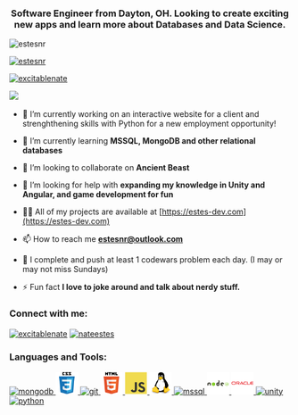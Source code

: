 <h3 align="center">Software Engineer from Dayton, OH. Looking to create exciting new apps and learn more about Databases and Data Science.</h3>

<p align="left"> <img src="https://komarev.com/ghpvc/?username=estesnr&label=Profile%20views&color=0e75b6&style=flat" alt="estesnr" /> </p>

<p align="left"> <a href="https://github.com/ryo-ma/github-profile-trophy"><img src="https://github-profile-trophy.vercel.app/?username=estesnr" alt="estesnr" /></a> </p>

<p align="left"> <a href="https://twitter.com/excitablenate" target="blank"><img src="https://img.shields.io/twitter/follow/excitablenate?logo=twitter&style=for-the-badge" alt="excitablenate" /></a> </p>

<img src='https://www.codewars.com/users/Mecharossman/badges/large'>

- 🔭 I’m currently working on an interactive website for a client and strenghthening skills with Python for a new employment opportunity!

- 🌱 I’m currently learning **MSSQL, MongoDB and other relational databases**

- 👯 I’m looking to collaborate on **Ancient Beast**

- 🤝 I’m looking for help with **expanding my knowledge in Unity and Angular, and game development for fun**

- 👨‍💻 All of my projects are available at [https://estes-dev.com](https://estes-dev.com)

- 📫 How to reach me **estesnr@outlook.com**

- 📄 I complete and push at least 1 codewars problem each day. (I may or may not miss Sundays)

- ⚡ Fun fact **I love to joke around and talk about nerdy stuff.**

<h3 align="left">Connect with me:</h3>
<p align="left">
<a href="https://twitter.com/excitablenate" target="blank"><img align="center" src="https://raw.githubusercontent.com/rahuldkjain/github-profile-readme-generator/master/src/images/icons/Social/twitter.svg" alt="excitablenate" height="30" width="40" /></a>
<a href="https://linkedin.com/in/nateestes" target="blank"><img align="center" src="https://raw.githubusercontent.com/rahuldkjain/github-profile-readme-generator/master/src/images/icons/Social/linked-in-alt.svg" alt="nateestes" height="30" width="40" /></a>
</p>

<h3 align="left">Languages and Tools:</h3>
<p align="left"> <a href="https://angular.io" target="_blank" rel="noreferrer"> <img src="https://external-content.duckduckgo.com/iu/?u=https%3A%2F%2Fdwglogo.com%2Fwp-content%2Fuploads%2F2017%2F12%2FMongoDB_logo_01.png&f=1&nofb=1" alt="mongodb" width="40" height="40"/> </a> <a href="https://www.w3schools.com/css/" target="_blank" rel="noreferrer"> <img src="https://raw.githubusercontent.com/devicons/devicon/master/icons/css3/css3-original-wordmark.svg" alt="css3" width="40" height="40"/> </a> <a href="https://git-scm.com/" target="_blank" rel="noreferrer"> <img src="https://www.vectorlogo.zone/logos/git-scm/git-scm-icon.svg" alt="git" width="40" height="40"/> </a> <a href="https://www.w3.org/html/" target="_blank" rel="noreferrer"> <img src="https://raw.githubusercontent.com/devicons/devicon/master/icons/html5/html5-original-wordmark.svg" alt="html5" width="40" height="40"/> </a> <a href="https://developer.mozilla.org/en-US/docs/Web/JavaScript" target="_blank" rel="noreferrer"> <img src="https://raw.githubusercontent.com/devicons/devicon/master/icons/javascript/javascript-original.svg" alt="javascript" width="40" height="40"/> </a> <a href="https://www.linux.org/" target="_blank" rel="noreferrer"> <img src="https://raw.githubusercontent.com/devicons/devicon/master/icons/linux/linux-original.svg" alt="linux" width="40" height="40"/> </a> <a href="https://www.microsoft.com/en-us/sql-server" target="_blank" rel="noreferrer"> <img src="https://www.svgrepo.com/show/303229/microsoft-sql-server-logo.svg" alt="mssql" width="40" height="40"/> </a> <a href="https://nodejs.org" target="_blank" rel="noreferrer"> <img src="https://raw.githubusercontent.com/devicons/devicon/master/icons/nodejs/nodejs-original-wordmark.svg" alt="nodejs" width="40" height="40"/> </a> <a href="https://www.oracle.com/" target="_blank" rel="noreferrer"> <img src="https://raw.githubusercontent.com/devicons/devicon/master/icons/oracle/oracle-original.svg" alt="oracle" width="40" height="40"/> </a> <a href="https://unity.com/" target="_blank" rel="noreferrer"> <img src="https://www.vectorlogo.zone/logos/unity3d/unity3d-icon.svg" alt="unity" width="40" height="40"/> <img src="https://external-content.duckduckgo.com/iu/?u=https%3A%2F%2Flogos-download.com%2Fwp-content%2Fuploads%2F2016%2F10%2FPython_logo_icon.png&f=1&nofb=1" alt='python' width='40' height='40'/></a> </p>
